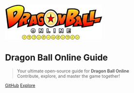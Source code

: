 ![logo](_images/website/logo.png)

<h1>
  <b>
    Dragon Ball Online Guide
  </b>
</h1>

> Your ultimate open-source guide for **Dragon Ball Online**  
> Contribute, explore, and master the game together!

[GitHub](https://github.com/riagoncalves/dbo-guide)
[Explore](#dragon-ball-online-guide)

